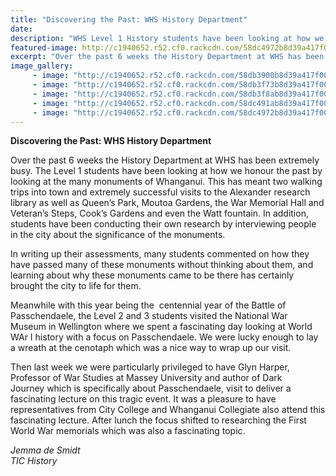 ```yaml
---
title: "Discovering the Past: WHS History Department"
date: 
description: "WHS Level 1 History students have been looking at how we honour the past by looking at the many monuments of Whanganui..."
featured-image: http://c1940652.r52.cf0.rackcdn.com/58dc4972b8d39a417f0002c0/laying-wreath-at-cenotaph-L23-students.jpg
excerpt: "Over the past 6 weeks the History Department at WHS has been extremely busy. The Level 1 students have been looking at how we honour the past by looking at the many monuments of Whanganui."
image_gallery:
     - image: "http://c1940652.r52.cf0.rackcdn.com/58db3900b8d39a417f0001e8/hanspand-monument-queens-park.jpg"
     - image: "http://c1940652.r52.cf0.rackcdn.com/58db3f73b8d39a417f0001f8/rememberence-book-at-the-memorial-hall-(2).jpg"
     - image: "http://c1940652.r52.cf0.rackcdn.com/58db3f8ab8d39a417f0001fa/IMG_20170223_135630-(1).jpg"
     - image: "http://c1940652.r52.cf0.rackcdn.com/58dc491ab8d39a417f0002be/outside-the-cenotaph-L23.jpg"
     - image: "http://c1940652.r52.cf0.rackcdn.com/58dc4972b8d39a417f0002c0/laying-wreath-at-cenotaph-L23-students.jpg"
---
```


<p><strong>Discovering the Past: WHS History Department</strong></p>
<p dir="ltr"><span>Over the past 6 weeks the History Department at WHS has been extremely busy. The Level 1 students have been looking at how we honour the past by looking at the many monuments of Whanganui. This has meant two walking trips into town and extremely successful visits to the Alexander research library as well as Queen&rsquo;s Park, Moutoa Gardens, the War Memorial Hall and Veteran&rsquo;s Steps, Cook&rsquo;s Gardens and even the Watt fountain. In addition, students have been conducting their own research by interviewing people in the city about the significance of the monuments.</span></p>
<p dir="ltr"><span>In writing up their assessments, many students commented on how they have passed many of these monuments without thinking about them, and learning about why these monuments came to be there has certainly brought the city to life for them.</span></p>
<p dir="ltr"><span>Meanwhile with this year being the &nbsp;centennial year of the Battle of Passchendaele, the Level 2 and 3 students visited the National War Museum in Wellington where we spent a fascinating day looking at World WAr I history with a focus on Passchendaele. We were lucky enough to lay a wreath at the cenotaph which was a nice way to wrap up our visit.</span></p>
<p dir="ltr"><span>Then last week we were particularly privileged to have Glyn Harper, Professor of War Studies at Massey University and author of&nbsp;</span><span>Dark Journey</span><span>&nbsp;which is specifically about Passchendaele, visit to deliver a fascinating lecture on this tragic event. It was a pleasure to have representatives from City College and Whanganui Collegiate also attend this fascinating lecture. After lunch the focus shifted to researching the First World War memorials which was also a fascinating topic.</span></p>
<p dir="ltr"><em>Jemma de Smidt<br />TIC History&nbsp;</em></p>

